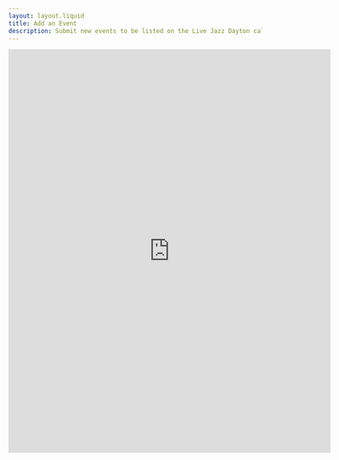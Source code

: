 ```yaml
---
layout: layout.liquid
title: Add an Event
description: Submit new events to be listed on the Live Jazz Dayton calendar.
---
```


<iframe class="google-form" src="https://docs.google.com/forms/d/e/1FAIpQLSfzSm2YhUuSfg7HCVw94DFSaVN1qoiuXMUtZOa_CYDvPSDulw/viewform?embedded=true" width="640" height="800" frameborder="0" marginheight="0" marginwidth="0">Loading…</iframe>